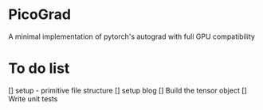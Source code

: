 # PicoGrad
A minimal implementation of pytorch's autograd with full GPU compatibility

# To do list
[] setup - primitive file structure 
[] setup blog
[] Build the tensor object
[] Write unit tests